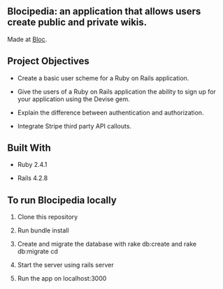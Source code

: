 

## Blocipedia: an application that allows users create public and private wikis.

 Made at [Bloc](http://bloc.io).

 ## Project Objectives

 * Create a basic user scheme for a Ruby on Rails application.

 * Give the users of a Ruby on Rails application the ability to sign up for your application using the Devise gem.

 * Explain the difference between authentication and authorization.

 * Integrate Stripe third party API callouts.

## Built With

* Ruby 2.4.1

* Rails 4.2.8

## To run Blocipedia locally

1. Clone this repository

2. Run bundle install

3. Create and migrate the database with rake db:create and rake db:migrate cd

4. Start the server using rails server

5. Run the app on localhost:3000
